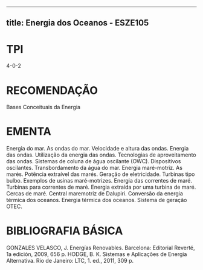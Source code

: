 
---
title: Energia dos Oceanos - ESZE105 
---

# TPI

4-0-2

# RECOMENDAÇÃO

Bases Conceituais da Energia

# EMENTA

Energia do mar. As ondas do mar. Velocidade e altura das ondas. Energia das ondas. Utilização da energia das ondas. Tecnologias de aproveitamento das ondas. Sistemas de coluna de água oscilante (OWC). Dispositivos oscilantes. Transbordamento da água do mar. Energia maré-motriz. As marés. Potência extraível das marés. Geração de eletricidade. Turbinas tipo bulbo. Exemplos de usinas maré-motrizes. Energia das correntes de maré. Turbinas para correntes de maré. Energia extraída por uma turbina de maré. Cercas de maré. Central maremotriz de Dalupiri. Conversão da energia térmica dos oceanos. Energia térmica dos oceanos. Sistema de geração OTEC.

# BIBLIOGRAFIA BÁSICA

GONZALES VELASCO, J. Energías Renovables. Barcelona: Editorial Reverté, 1a edición, 2009, 656 p.
HODGE, B. K. Sistemas e Aplicações de Energia Alternativa. Rio de Janeiro: LTC, 1. ed., 2011, 309 p.
        